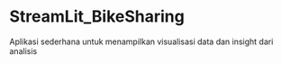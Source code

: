# StreamLit_BikeSharing
Aplikasi sederhana untuk menampilkan visualisasi data dan insight dari analisis

